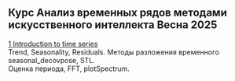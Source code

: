## Курс Анализ временных рядов методами искусственного интеллекта Весна 2025

[1 Introduction to time series](<./Задание 1/1 introduction_to_time_series_zotov.ipynb>)  
Trend, Seasonality, Residuals. Методы разложения временного seasonal_decovpose, STL.  
Оценка периода, FFT, plotSpectrum. 